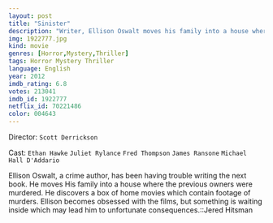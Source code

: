 ```yaml
---
layout: post
title: "Sinister"
description: "Writer, Ellison Oswalt moves his family into a house where a horrific crime took place earlier, but his family doesn't know. He begins researching the crime so he can write a book about it to help his career. He uses some footage he finds in the house to help him in his research, but soon finds more than he bargained for..."
img: 1922777.jpg
kind: movie
genres: [Horror,Mystery,Thriller]
tags: Horror Mystery Thriller 
language: English
year: 2012
imdb_rating: 6.8
votes: 213041
imdb_id: 1922777
netflix_id: 70221486
color: 004643
---
```

Director: `Scott Derrickson`  

Cast: `Ethan Hawke` `Juliet Rylance` `Fred Thompson` `James Ransone` `Michael Hall D'Addario` 

Ellison Oswalt, a crime author, has been having trouble writing the next book. He moves His family into a house where the previous owners were murdered. He discovers a box of home movies which contain footage of murders. Ellison becomes obsessed with the films, but something is waiting inside which may lead him to unfortunate consequences.::Jered Hitsman